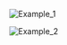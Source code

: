 ![Example_1](https://github.com/Risav25Pokhrel/Wordle_with_flutter/assets/103576193/1f7d4c87-adac-4c87-a46c-c1fbfaba5f5c)

![Example_2](https://github.com/Risav25Pokhrel/Wordle_with_flutter/assets/103576193/e283eac6-48e7-4020-9446-30035768ac65)

